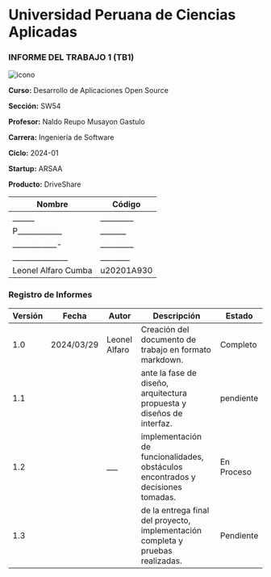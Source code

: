 # Universidad Peruana de Ciencias Aplicadas  

### INFORME DEL TRABAJO 1 (TB1)
![icono](https://github.com/AplicacionesWeb-grupo3/informe/assets/89095594/c3ec4c0c-87fa-40de-b014-ed7690cf4e0a)

**Curso:** Desarrollo de Aplicaciones Open Source

**Sección:** SW54

**Profesor:** Naldo Reupo Musayon Gastulo

**Carrera:** Ingeniería de Software

**Ciclo:** 2024-01

**Startup:** ARSAA

**Producto:** DriveShare



| Nombre                            | Código       |
|-----------------------------------|--------------|
| ______| _________   |
| P____________ | _______ |
| ____________-| _________ |
| _______________        | ________   |
| Leonel Alfaro Cumba         | u20201A930   |


### Registro de Informes

| Versión   | Fecha       | Autor      | Descripción                                                                                      | Estado    |
|-----------|-------------|------------|--------------------------------------------------------------------------------------------------|-----------|
| 1.0       |  2024/03/29| Leonel Alfaro | Creación del documento de trabajo en formato markdown. | Completo  |
| 1.1       |    | |ante la fase de diseño, arquitectura propuesta y diseños de interfaz.               | pendiente  |
| 1.2       |      | ___ |implementación de funcionalidades, obstáculos encontrados y decisiones tomadas.     | En Proceso|
| 1.3       |      | |de la entrega final del proyecto, implementación completa y pruebas realizadas.    | Pendiente |







